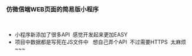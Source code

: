 

### 仿微信端WEB页面的简易版小程序
 

- 小程序新添加了很多API  感觉开发起来更加EASY
- 项目中数据都是写死在JS文件中   想自己弄个API  不过需要HTTPS  太麻烦~~~
